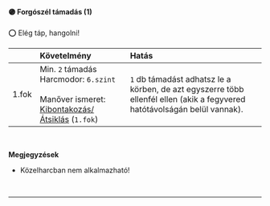 #### 🟣 Forgószél támadás (1)

⭕ Elég táp, hangolni!

|       | Követelmény                                                                                                                                                                                 | Hatás                                                                                                                     |
| :---- | :------------------------------------------------------------------------------------------------------------------------------------------------------------------------------------------ | :------------------------------------------------------------------------------------------------------------------------ |
| 1.fok | Min. `2` támadás<br />Harcmodor:&nbsp;`6.szint`<br /><br />Manőver ismeret:<br />[Kibontakozás/Átsiklás](../060_14_02_altalanos_manoverek.md#kibontakoz%C3%A1s%C3%A1tsikl%C3%A1s) (`1.fok`) | `1` db támadást adhatsz le a körben, de azt egyszerre több ellenfél ellen (akik a fegyvered hatótávolságán belül vannak). |


<br />

**Megjegyzések**

- Közelharcban nem alkalmazható!
<br />

---
